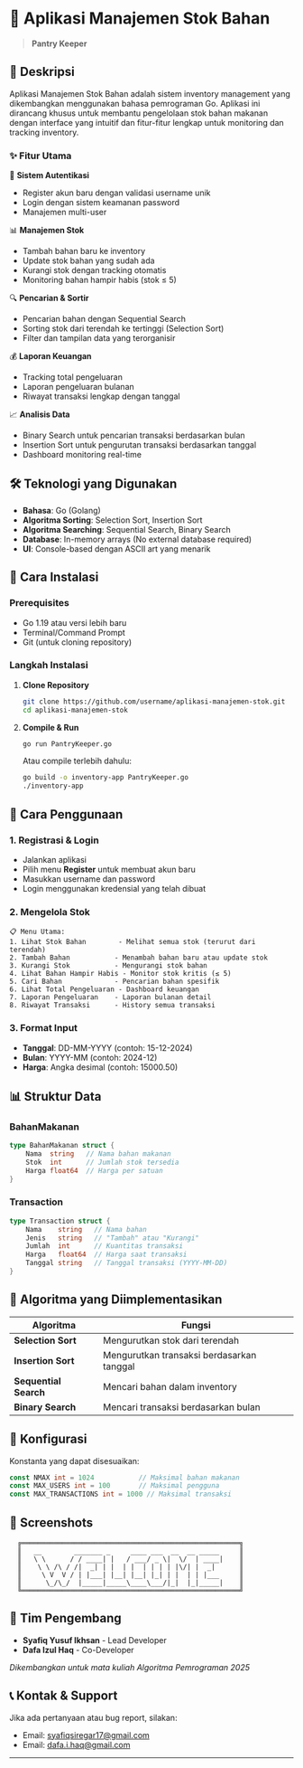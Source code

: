 # 🚀 Aplikasi Manajemen Stok Bahan

> **Pantry Keeper**

## 📖 Deskripsi

Aplikasi Manajemen Stok Bahan adalah sistem inventory management yang dikembangkan menggunakan bahasa pemrograman Go. Aplikasi ini dirancang khusus untuk membantu pengelolaan stok bahan makanan dengan interface yang intuitif dan fitur-fitur lengkap untuk monitoring dan tracking inventory.

### ✨ Fitur Utama

🔐 **Sistem Autentikasi**
- Register akun baru dengan validasi username unik
- Login dengan sistem keamanan password
- Manajemen multi-user

📊 **Manajemen Stok**
- Tambah bahan baru ke inventory
- Update stok bahan yang sudah ada
- Kurangi stok dengan tracking otomatis
- Monitoring bahan hampir habis (stok ≤ 5)

🔍 **Pencarian & Sortir**
- Pencarian bahan dengan Sequential Search
- Sorting stok dari terendah ke tertinggi (Selection Sort)
- Filter dan tampilan data yang terorganisir

💰 **Laporan Keuangan**
- Tracking total pengeluaran
- Laporan pengeluaran bulanan
- Riwayat transaksi lengkap dengan tanggal

📈 **Analisis Data**
- Binary Search untuk pencarian transaksi berdasarkan bulan
- Insertion Sort untuk pengurutan transaksi berdasarkan tanggal
- Dashboard monitoring real-time

## 🛠️ Teknologi yang Digunakan

- **Bahasa**: Go (Golang)
- **Algoritma Sorting**: Selection Sort, Insertion Sort
- **Algoritma Searching**: Sequential Search, Binary Search
- **Database**: In-memory arrays (No external database required)
- **UI**: Console-based dengan ASCII art yang menarik

## 🚀 Cara Instalasi

### Prerequisites
- Go 1.19 atau versi lebih baru
- Terminal/Command Prompt
- Git (untuk cloning repository)

### Langkah Instalasi

1. **Clone Repository**
   ```bash
   git clone https://github.com/username/aplikasi-manajemen-stok.git
   cd aplikasi-manajemen-stok
   ```

2. **Compile & Run**
   ```bash
   go run PantryKeeper.go
   ```

   Atau compile terlebih dahulu:
   ```bash
   go build -o inventory-app PantryKeeper.go
   ./inventory-app
   ```

## 📱 Cara Penggunaan

### 1. Registrasi & Login
- Jalankan aplikasi
- Pilih menu **Register** untuk membuat akun baru
- Masukkan username dan password
- Login menggunakan kredensial yang telah dibuat

### 2. Mengelola Stok
```
📋 Menu Utama:
1. Lihat Stok Bahan        - Melihat semua stok (terurut dari terendah)
2. Tambah Bahan           - Menambah bahan baru atau update stok
3. Kurangi Stok           - Mengurangi stok bahan
4. Lihat Bahan Hampir Habis - Monitor stok kritis (≤ 5)
5. Cari Bahan             - Pencarian bahan spesifik
6. Lihat Total Pengeluaran - Dashboard keuangan
7. Laporan Pengeluaran    - Laporan bulanan detail
8. Riwayat Transaksi      - History semua transaksi
```

### 3. Format Input
- **Tanggal**: DD-MM-YYYY (contoh: 15-12-2024)
- **Bulan**: YYYY-MM (contoh: 2024-12)
- **Harga**: Angka desimal (contoh: 15000.50)

## 📊 Struktur Data

### BahanMakanan
```go
type BahanMakanan struct {
    Nama  string   // Nama bahan makanan
    Stok  int      // Jumlah stok tersedia
    Harga float64  // Harga per satuan
}
```

### Transaction
```go
type Transaction struct {
    Nama    string   // Nama bahan
    Jenis   string   // "Tambah" atau "Kurangi"
    Jumlah  int      // Kuantitas transaksi
    Harga   float64  // Harga saat transaksi
    Tanggal string   // Tanggal transaksi (YYYY-MM-DD)
}
```

## 🎯 Algoritma yang Diimplementasikan

| Algoritma | Fungsi | 
|-----------|--------|
| **Selection Sort** | Mengurutkan stok dari terendah | 
| **Insertion Sort** | Mengurutkan transaksi berdasarkan tanggal | 
| **Sequential Search** | Mencari bahan dalam inventory | 
| **Binary Search** | Mencari transaksi berdasarkan bulan | 

## 🔧 Konfigurasi

Konstanta yang dapat disesuaikan:
```go
const NMAX int = 1024           // Maksimal bahan makanan
const MAX_USERS int = 100       // Maksimal pengguna
const MAX_TRANSACTIONS int = 1000 // Maksimal transaksi
```

## 📸 Screenshots

```
  ╔══════════════════════════════════════════════════════╗
  ║   __        _______ _     ____ ___  __  __ _____     ║
  ║   \ \      / / ____| |   / ___/ _ \|  \/  | ____|    ║
  ║    \ \ /\ / /|  _| | |  | |  | | | | |\/| |  _|      ║
  ║     \ V  V / | |___| |__| |__| |_| | |  | | |___     ║
  ║      \_/\_/  |_____|_____\____\___/|_|  |_|_____|    ║
  ╚══════════════════════════════════════════════════════╝
```

## 👥 Tim Pengembang

- **Syafiq Yusuf Ikhsan** - Lead Developer
- **Dafa Izul Haq** - Co-Developer

*Dikembangkan untuk mata kuliah Algoritma Pemrograman 2025*



## 📞 Kontak & Support

Jika ada pertanyaan atau bug report, silakan:
- Email: syafiqsiregar17@gmail.com
- Email: dafa.i.haq@gmail.com

---
